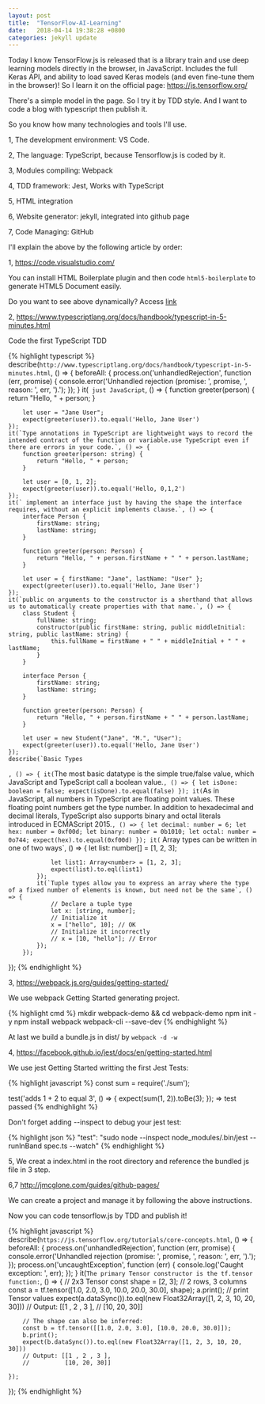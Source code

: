```yaml
---
layout: post
title:  "TensorFlow-AI-Learning"
date:   2018-04-14 19:38:28 +0800
categories: jekyll update
---
```

Today I know TensorFlow.js is released that is a library train and use deep learning models directly in the browser, in JavaScript. Includes the full Keras API, and ability to load saved Keras models (and even fine-tune them in the browser)! So I learn it on the official page: https://js.tensorflow.org/

There's a simple model in the page. So I try it by TDD style. And I want to code a blog with typescript then publish it.

So you know how many technologies and tools I'll use.

1, The development environment: VS Code.

2, The language: TypeScript, because Tensorflow.js is coded by it.

3, Modules compiling: Webpack

4, TDD framework: Jest, Works with TypeScript

5, HTML integration

6, Website generator: jekyll, integrated into github page

7, Code Managing: GitHub

I'll explain the above by the following article by order:

1, https://code.visualstudio.com/

You can install HTML Boilerplate plugin and then code `html5-boilerplate` to generate HTML5 Document easily.

Do you want to see above dynamically? Access [link](/tensorflow.js/)

2, https://www.typescriptlang.org/docs/handbook/typescript-in-5-minutes.html

Code the first TypeScript TDD

{% highlight typescript %}
describe(`http://www.typescriptlang.org/docs/handbook/typescript-in-5-minutes.html`, () => {
    beforeAll: {
        process.on('unhandledRejection', function (err, promise) {
            console.error('Unhandled rejection (promise: ', promise, ', reason: ', err, ').');
        });
    }
    it(` just JavaScript`, () => {
        function greeter(person) {
            return "Hello, " + person;
        }

        let user = "Jane User";
        expect(greeter(user)).to.equal('Hello, Jane User')
    });
    it(`Type annotations in TypeScript are lightweight ways to record the intended contract of the function or variable.use TypeScript even if there are errors in your code.`, () => {
        function greeter(person: string) {
            return "Hello, " + person;
        }

        let user = [0, 1, 2];
        expect(greeter(user)).to.equal('Hello, 0,1,2')
    });
    it(` implement an interface just by having the shape the interface requires, without an explicit implements clause.`, () => {
        interface Person {
            firstName: string;
            lastName: string;
        }

        function greeter(person: Person) {
            return "Hello, " + person.firstName + " " + person.lastName;
        }

        let user = { firstName: "Jane", lastName: "User" };
        expect(greeter(user)).to.equal('Hello, Jane User')
    });
    it(`public on arguments to the constructor is a shorthand that allows us to automatically create properties with that name.`, () => {
        class Student {
            fullName: string;
            constructor(public firstName: string, public middleInitial: string, public lastName: string) {
                this.fullName = firstName + " " + middleInitial + " " + lastName;
            }
        }

        interface Person {
            firstName: string;
            lastName: string;
        }

        function greeter(person: Person) {
            return "Hello, " + person.firstName + " " + person.lastName;
        }

        let user = new Student("Jane", "M.", "User");
        expect(greeter(user)).to.equal('Hello, Jane User')
    });
    describe(`Basic Types
`, () => {
            it(`The most basic datatype is the simple true/false value, which JavaScript and TypeScript call a boolean value.`, () => {
                let isDone: boolean = false;
                expect(isDone).to.equal(false)
            });
            it(`As in JavaScript, all numbers in TypeScript are floating point values. These floating point numbers get the type number. In addition to hexadecimal and decimal literals, TypeScript also supports binary and octal literals introduced in ECMAScript 2015.`, () => {
                let decimal: number = 6;
                let hex: number = 0xf00d;
                let binary: number = 0b1010;
                let octal: number = 0o744;
                expect(hex).to.equal(0xf00d)
            });
            it(` Array types can be written in one of two ways`, () => {
                let list: number[] = [1, 2, 3];

                let list1: Array<number> = [1, 2, 3];
                expect(list).to.eql(list1)
            });
            it(`Tuple types allow you to express an array where the type of a fixed number of elements is known, but need not be the same`, () => {
                // Declare a tuple type
                let x: [string, number];
                // Initialize it
                x = ["hello", 10]; // OK
                // Initialize it incorrectly
                // x = [10, "hello"]; // Error
            });
        });
});
{% endhighlight %}

3, https://webpack.js.org/guides/getting-started/

We use webpack Getting Started generating project.

{% highlight cmd %}
mkdir webpack-demo && cd webpack-demo
npm init -y
npm install webpack webpack-cli --save-dev
{% endhighlight %}

At last we build a bundle.js in dist/ by `webpack -d -w`

4, https://facebook.github.io/jest/docs/en/getting-started.html

We use jest Getting Started writting the first Jest Tests:

{% highlight javascript %}
const sum = require('./sum');

test('adds 1 + 2 to equal 3', () => {
    expect(sum(1, 2)).toBe(3);
});
=> test passed
{% endhighlight %}

Don't forget adding --inspect to debug your jest test:

{% highlight json %}
 "test": "sudo node --inspect node_modules/.bin/jest --runInBand  spec.ts --watch"
{% endhighlight %}

5, We creat a index.html in the root directory and reference the bundled js file in 3 step.

6,7 http://jmcglone.com/guides/github-pages/

We can create a project and manage it by following the above instructions.

Now you can code tensorflow.js by TDD and publish it!

{% highlight javascript %}
describe(`https://js.tensorflow.org/tutorials/core-concepts.html`, () => {
    beforeAll: {
        process.on('unhandledRejection', function (err, promise) {
            console.error('Unhandled rejection (promise: ', promise, ', reason: ', err, ').');
        });
        process.on('uncaughtException', function (err) {
            console.log('Caught exception: ', err);
        });
    }
    it(`The primary Tensor constructor is the tf.tensor function:`, () => {
        // 2x3 Tensor
        const shape = [2, 3]; // 2 rows, 3 columns
        const a = tf.tensor([1.0, 2.0, 3.0, 10.0, 20.0, 30.0], shape);
        a.print(); // print Tensor values
        expect(a.dataSync()).to.eql(new Float32Array([1, 2, 3, 10, 20, 30]))
        // Output: [[1 , 2 , 3 ],
        //          [10, 20, 30]]

        // The shape can also be inferred:
        const b = tf.tensor([[1.0, 2.0, 3.0], [10.0, 20.0, 30.0]]);
        b.print();
        expect(b.dataSync()).to.eql(new Float32Array([1, 2, 3, 10, 20, 30]))
        // Output: [[1 , 2 , 3 ],
        //          [10, 20, 30]]

    });
});
{% endhighlight %}